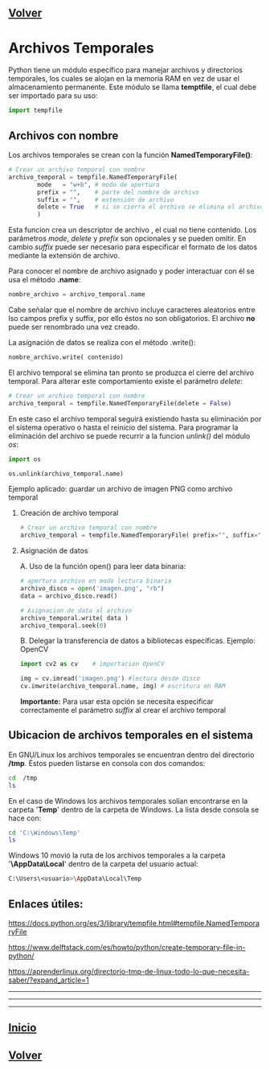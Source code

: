<a name="top"></a>

## [Volver](../Python.md#archivos-temporales)

# Archivos Temporales

Python tiene un módulo específico para manejar archivos y directorios temporales, los cuales se alojan en la memoria RAM en vez de usar el almacenamiento permanente. Este módulo se llama **temptfile**, el cual debe ser importado para su uso: 

```python
import tempfile
```



## Archivos con nombre 

Los archivos temporales se crean con la función **NamedTemporaryFile()**:

```python
# Crear un archivo temporal con nombre 
archivo_temporal = tempfile.NamedTemporaryFile( 
        mode   = "w+b", # modo de apertura
        prefix = "",    # parte del nombre de archivo
        suffix = "",    # extensión de archivo
        delete = True   # si se cierra el archivo se elimina el archivo
        )
```
Esta funcion crea un descriptor de archivo , el cual no tiene contenido. Los parámetros *mode*, *delete* y *prefix* son opcionales y se pueden omitir. En cambio *suffix* puede ser necesario para especificar el formato de los datos mediante la extensión de archivo.

Para conocer el nombre de archivo asignado  y poder interactuar con él se usa el método  **.name**:

```python
nombre_archivo = archivo_temporal.name
```
Cabe señalar que el nombre de archivo incluye caracteres aleatorios entre lso campos prefix y suffix, por ello éstos no son obligatorios. El archivo **no** puede ser renombrado una vez creado.

La asignación de datos se realiza con el método .write():
```python
nombre_archivo.write( contenido)
```

El archivo temporal se elimina tan pronto se produzca el cierre del archivo temporal. Para alterar este comportamiento existe el parámetro *delete*:

```python
# Crear un archivo temporal con nombre 
archivo_temporal = tempfile.NamedTemporaryFile(delete = False)
```
En este caso el archivo temporal seguirá existiendo hasta su eliminación por el sistema operativo o hasta el reinicio del sistema. Para programar la eliminación del archivo se puede recurrir a la funcion *unlink()* del módulo *os*:
```python
import os

os.unlink(archivo_temporal.name)
``` 

Ejemplo aplicado: guardar un archivo de imagen PNG como archivo temporal


1.  Creación de archivo temporal

    ```python
    # Crear un archivo temporal con nombre 
    archivo_temporal = tempfile.NamedTemporaryFile( prefix="", suffix=".png")
    ```

2. Asignación de datos

    A. Uso de la función open() para leer data binaria:

    ```python
    # apertura archivo en modo lectura binaria
    archivo_disco = open('imagen.png', "rb")
    data = archivo_disco.read()

    # Asignacion de data al archivo
    archivo_temporal.write( data )
    archivo_temporal.seek(0)
    ```

    B. Delegar la transferencia de datos a bibliotecas específicas. Ejemplo: OpenCV
    ```python
    import cv2 as cv    # importacion OpenCV

    img = cv.imread('imagen.png') #lectura desde disco
    cv.imwrite(archivo_temporal.name, img) # escritura en RAM
    ```
    **Importante:** Para usar esta opción se necesita especificar correctamente el parámetro *suffix* al crear el archivo temporal




## Ubicacion de archivos temporales en el sistema

En GNU/Linux los archivos temporales se encuentran dentro del directorio **/tmp**.
Éstos pueden listarse en consola con dos comandos:

```bash
cd  /tmp
ls
```

En el caso de Windows los archivos temporales solían encontrarse en la carpeta '**Temp**' dentro de la carpeta de Windows. La lista desde consola se hace con:

```bash
cd 'C:\Windows\Temp'
ls
```
Windows 10 movió la ruta de los archivos temporales a la carpeta '**\AppData\Local**' dentro de la carpeta del usuario actual: 
```bash
C:\Users\<usuario>\AppData\Local\Temp
```


## Enlaces útiles:


https://docs.python.org/es/3/library/tempfile.html#tempfile.NamedTemporaryFile


https://www.delftstack.com/es/howto/python/create-temporary-file-in-python/


https://aprenderlinux.org/directorio-tmp-de-linux-todo-lo-que-necesita-saber/?expand_article=1


----
----
----

## [Inicio](#archivos-temporales) 

## [Volver](../Python.md#archivos-temporales)